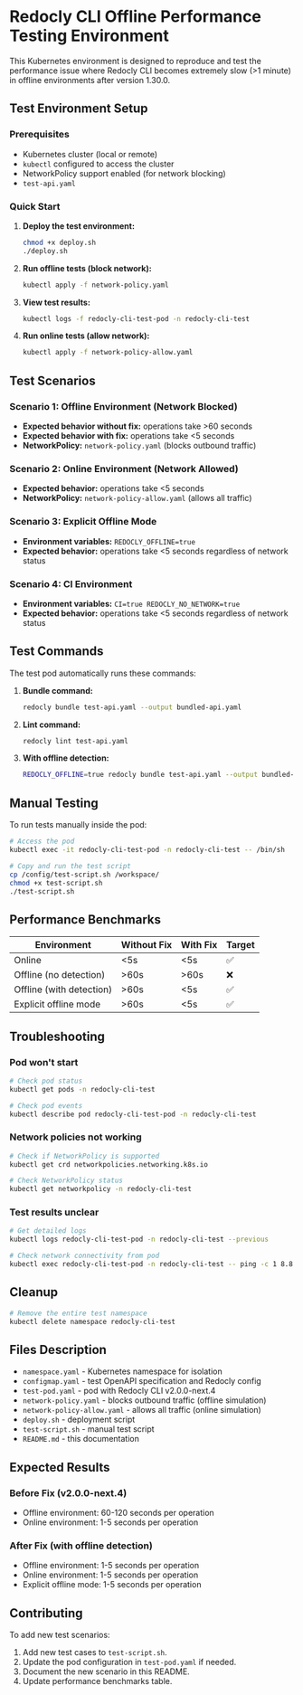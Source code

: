 # Redocly CLI Offline Performance Testing Environment

This Kubernetes environment is designed to reproduce and test the performance issue where Redocly CLI becomes extremely slow (>1 minute) in offline environments after version 1.30.0.

## Test Environment Setup

### Prerequisites

- Kubernetes cluster (local or remote)
- `kubectl` configured to access the cluster
- NetworkPolicy support enabled (for network blocking)
- `test-api.yaml`

### Quick Start

1. **Deploy the test environment:**

   ```bash
   chmod +x deploy.sh
   ./deploy.sh
   ```

2. **Run offline tests (block network):**

   ```bash
   kubectl apply -f network-policy.yaml
   ```

3. **View test results:**

   ```bash
   kubectl logs -f redocly-cli-test-pod -n redocly-cli-test
   ```

4. **Run online tests (allow network):**
   ```bash
   kubectl apply -f network-policy-allow.yaml
   ```

## Test Scenarios

### Scenario 1: Offline Environment (Network Blocked)

- **Expected behavior without fix:** operations take >60 seconds
- **Expected behavior with fix:** operations take <5 seconds
- **NetworkPolicy:** `network-policy.yaml` (blocks outbound traffic)

### Scenario 2: Online Environment (Network Allowed)

- **Expected behavior:** operations take <5 seconds
- **NetworkPolicy:** `network-policy-allow.yaml` (allows all traffic)

### Scenario 3: Explicit Offline Mode

- **Environment variables:** `REDOCLY_OFFLINE=true`
- **Expected behavior:** operations take <5 seconds regardless of network status

### Scenario 4: CI Environment

- **Environment variables:** `CI=true REDOCLY_NO_NETWORK=true`
- **Expected behavior:** operations take <5 seconds regardless of network status

## Test Commands

The test pod automatically runs these commands:

1. **Bundle command:**

   ```bash
   redocly bundle test-api.yaml --output bundled-api.yaml
   ```

2. **Lint command:**

   ```bash
   redocly lint test-api.yaml
   ```

3. **With offline detection:**
   ```bash
   REDOCLY_OFFLINE=true redocly bundle test-api.yaml --output bundled-api-offline.yaml
   ```

## Manual Testing

To run tests manually inside the pod:

```bash
# Access the pod
kubectl exec -it redocly-cli-test-pod -n redocly-cli-test -- /bin/sh

# Copy and run the test script
cp /config/test-script.sh /workspace/
chmod +x test-script.sh
./test-script.sh
```

## Performance Benchmarks

| Environment              | Without Fix | With Fix | Target |
| ------------------------ | ----------- | -------- | ------ |
| Online                   | <5s         | <5s      | ✅     |
| Offline (no detection)   | >60s        | >60s     | ❌     |
| Offline (with detection) | >60s        | <5s      | ✅     |
| Explicit offline mode    | >60s        | <5s      | ✅     |

## Troubleshooting

### Pod won't start

```bash
# Check pod status
kubectl get pods -n redocly-cli-test

# Check pod events
kubectl describe pod redocly-cli-test-pod -n redocly-cli-test
```

### Network policies not working

```bash
# Check if NetworkPolicy is supported
kubectl get crd networkpolicies.networking.k8s.io

# Check NetworkPolicy status
kubectl get networkpolicy -n redocly-cli-test
```

### Test results unclear

```bash
# Get detailed logs
kubectl logs redocly-cli-test-pod -n redocly-cli-test --previous

# Check network connectivity from pod
kubectl exec redocly-cli-test-pod -n redocly-cli-test -- ping -c 1 8.8.8.8
```

## Cleanup

```bash
# Remove the entire test namespace
kubectl delete namespace redocly-cli-test
```

## Files Description

- `namespace.yaml` - Kubernetes namespace for isolation
- `configmap.yaml` - test OpenAPI specification and Redocly config
- `test-pod.yaml` - pod with Redocly CLI v2.0.0-next.4
- `network-policy.yaml` - blocks outbound traffic (offline simulation)
- `network-policy-allow.yaml` - allows all traffic (online simulation)
- `deploy.sh` - deployment script
- `test-script.sh` - manual test script
- `README.md` - this documentation

## Expected Results

### Before Fix (v2.0.0-next.4)

- Offline environment: 60-120 seconds per operation
- Online environment: 1-5 seconds per operation

### After Fix (with offline detection)

- Offline environment: 1-5 seconds per operation
- Online environment: 1-5 seconds per operation
- Explicit offline mode: 1-5 seconds per operation

## Contributing

To add new test scenarios:

1. Add new test cases to `test-script.sh`.
2. Update the pod configuration in `test-pod.yaml` if needed.
3. Document the new scenario in this README.
4. Update performance benchmarks table.
